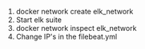 1. docker network create elk_network 
2. Start elk suite
3. docker network inspect elk_network
4. Change IP's in the filebeat.yml